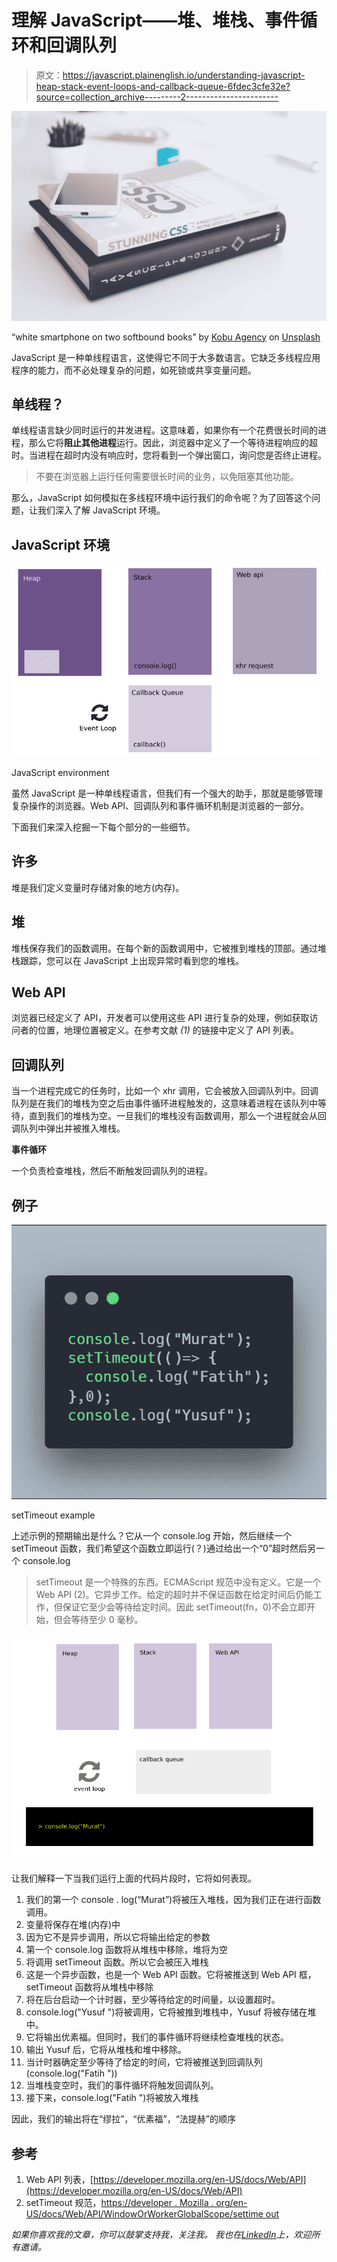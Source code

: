 # 理解 JavaScript——堆、堆栈、事件循环和回调队列

> 原文：<https://javascript.plainenglish.io/understanding-javascript-heap-stack-event-loops-and-callback-queue-6fdec3cfe32e?source=collection_archive---------2----------------------->

![](img/a8e5af3c6bce78545ce51f2f6f46680c.png)

“white smartphone on two softbound books” by [Kobu Agency](https://unsplash.com/@kobuagency?utm_source=medium&utm_medium=referral) on [Unsplash](https://unsplash.com?utm_source=medium&utm_medium=referral)

JavaScript 是一种单线程语言，这使得它不同于大多数语言。它缺乏多线程应用程序的能力，而不必处理复杂的问题，如死锁或共享变量问题。

## 单线程？

单线程语言缺少同时运行的并发进程。这意味着，如果你有一个花费很长时间的进程，那么它将**阻止其他进程**运行。因此，浏览器中定义了一个等待进程响应的超时。当进程在超时内没有响应时，您将看到一个弹出窗口，询问您是否终止进程。

> 不要在浏览器上运行任何需要很长时间的业务，以免阻塞其他功能。

那么，JavaScript 如何模拟在多线程环境中运行我们的命令呢？为了回答这个问题，让我们深入了解 JavaScript 环境。

## JavaScript 环境

![](img/ef48264125d63b63891c5e9c5a553176.png)

JavaScript environment

虽然 JavaScript 是一种单线程语言，但我们有一个强大的助手，那就是能够管理复杂操作的浏览器。Web API、回调队列和事件循环机制是浏览器的一部分。

下面我们来深入挖掘一下每个部分的一些细节。

## 许多

堆是我们定义变量时存储对象的地方(内存)。

## 堆

堆栈保存我们的函数调用。在每个新的函数调用中，它被推到堆栈的顶部。通过堆栈跟踪，您可以在 JavaScript 上出现异常时看到您的堆栈。

## Web API

浏览器已经定义了 API，开发者可以使用这些 API 进行复杂的处理，例如获取访问者的位置，地理位置被定义。在参考文献 *(1)* 的链接中定义了 API 列表。

## 回调队列

当一个进程完成它的任务时，比如一个 xhr 调用，它会被放入回调队列中。回调队列是在我们的堆栈为空之后由事件循环进程触发的，这意味着进程在该队列中等待，直到我们的堆栈为空。一旦我们的堆栈没有函数调用，那么一个进程就会从回调队列中弹出并被推入堆栈。

**事件循环**

一个负责检查堆栈，然后不断触发回调队列的进程。

## 例子

![](img/0dd9fdff6905dfcb482110e402c5c314.png)

setTimeout example

上述示例的预期输出是什么？它从一个 console.log 开始，然后继续一个 setTimeout 函数，我们希望这个函数立即运行(？)通过给出一个“0”超时然后另一个 console.log

> setTimeout 是一个特殊的东西。ECMAScript 规范中没有定义。它是一个 Web API (2)。它异步工作。给定的超时并不保证函数在给定时间后仍能工作，但保证它至少会等待给定时间。因此 setTimeout(fn，0)不会立即开始，但会等待至少 0 毫秒。

![](img/296cb865f19cfdecdbd361691959cb39.png)

让我们解释一下当我们运行上面的代码片段时，它将如何表现。

1.  我们的第一个 console . log(“Murat”)将被压入堆栈，因为我们正在进行函数调用。
2.  变量将保存在堆(内存)中
3.  因为它不是异步调用，所以它将输出给定的参数
4.  第一个 console.log 函数将从堆栈中移除，堆将为空
5.  将调用 setTimeout 函数。所以它会被压入堆栈
6.  这是一个异步函数，也是一个 Web API 函数。它将被推送到 Web API 框，setTimeout 函数将从堆栈中移除
7.  将在后台启动一个计时器，至少等待给定的时间量，以设置超时。
8.  console.log("Yusuf ")将被调用，它将被推到堆栈中，Yusuf 将被存储在堆中。
9.  它将输出优素福。但同时，我们的事件循环将继续检查堆栈的状态。
10.  输出 Yusuf 后，它将从堆栈和堆中移除。
11.  当计时器确定至少等待了给定的时间，它将被推送到回调队列(console.log("Fatih "))
12.  当堆栈变空时，我们的事件循环将触发回调队列。
13.  接下来，console.log("Fatih ")将被放入堆栈

因此，我们的输出将在“缪拉”，“优素福”，“法提赫”的顺序

## 参考

1.  Web API 列表，[https://developer.mozilla.org/en-US/docs/Web/API](https://developer.mozilla.org/en-US/docs/Web/API)
2.  setTimeout 规范，[https://developer . Mozilla . org/en-US/docs/Web/API/WindowOrWorkerGlobalScope/settime out](https://developer.mozilla.org/en-US/docs/Web/API/WindowOrWorkerGlobalScope/setTimeout)

*如果你喜欢我的文章，你可以鼓掌支持我，关注我。
我也在*[*LinkedIn*](http://www.linkedin.com/in/muratcatal)*上，欢迎所有邀请。*